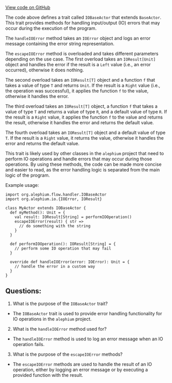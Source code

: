 [View code on GitHub](https://github.com/alephium/alephium/blob/master/flow/src/main/scala/org/alephium/flow/handler/IOBaseActor.scala)

The code above defines a trait called `IOBaseActor` that extends `BaseActor`. This trait provides methods for handling input/output (IO) errors that may occur during the execution of the program. 

The `handleIOError` method takes an `IOError` object and logs an error message containing the error string representation. 

The `escapeIOError` method is overloaded and takes different parameters depending on the use case. The first overload takes an `IOResult[Unit]` object and handles the error if the result is a `Left` value (i.e., an error occurred), otherwise it does nothing. 

The second overload takes an `IOResult[T]` object and a function `f` that takes a value of type `T` and returns `Unit`. If the result is a `Right` value (i.e., the operation was successful), it applies the function `f` to the value, otherwise it handles the error. 

The third overload takes an `IOResult[T]` object, a function `f` that takes a value of type `T` and returns a value of type `R`, and a default value of type `R`. If the result is a `Right` value, it applies the function `f` to the value and returns the result, otherwise it handles the error and returns the default value. 

The fourth overload takes an `IOResult[T]` object and a default value of type `T`. If the result is a `Right` value, it returns the value, otherwise it handles the error and returns the default value. 

This trait is likely used by other classes in the `alephium` project that need to perform IO operations and handle errors that may occur during those operations. By using these methods, the code can be made more concise and easier to read, as the error handling logic is separated from the main logic of the program. 

Example usage:

```
import org.alephium.flow.handler.IOBaseActor
import org.alephium.io.{IOError, IOResult}

class MyActor extends IOBaseActor {
  def myMethod(): Unit = {
    val result: IOResult[String] = performIOOperation()
    escapeIOError(result) { str =>
      // do something with the string
    }
  }
  
  def performIOOperation(): IOResult[String] = {
    // perform some IO operation that may fail
  }
  
  override def handleIOError(error: IOError): Unit = {
    // handle the error in a custom way
  }
}
```
## Questions: 
 1. What is the purpose of the `IOBaseActor` trait?
- The `IOBaseActor` trait is used to provide error handling functionality for IO operations in the `alephium` project.

2. What is the `handleIOError` method used for?
- The `handleIOError` method is used to log an error message when an IO operation fails.

3. What is the purpose of the `escapeIOError` methods?
- The `escapeIOError` methods are used to handle the result of an IO operation, either by logging an error message or by executing a provided function with the result.